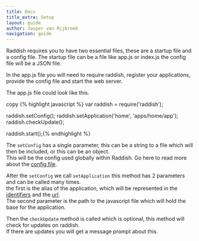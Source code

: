 ```yaml
---
title: Docs
title_extra: Setup
layout: guide
author: Jasper van Rijbroek
navigation: guide
---
```


Raddish requires you to have two essential files, these are a startup file and a config file. 
The startup file can be a file like app.js or index.js the config file will be a JSON file.

In the app.js file you will need to require raddish, register your applications, provide the config file
 and start the web server.
 
The app.js file could look like this.

<div class="code-highlight">
    <span class="js-copy-to-clipboard copy-code">copy</span>
    {% highlight javascript %}
var raddish = require('raddish');

raddish.setConfig(<path to config file>);
raddish.setApplication('home', 'apps/home/app');
raddish.checkUpdate();

raddish.start();{% endhighlight %}
</div>

The ```setConfig``` has a single parameter, this can be a string to a file
which will then be included, or this can be an object.  
This will be the config used globally within Raddish. Go here to read more about the [config file](/guide/essentials/config.html).

After the ```setConfig``` we call ```setApplication``` this method has 2 parameters and can be called many times.  
the first is the alias of the application, which will be represented in the [identifiers](/guide/essentials/identifiers.html) and the [url](/guide/essentials/urls.html).  
The second parameter is the path to the javascript file which will hold the base for the application.

Then the ```checkUpdate``` method is called which is optional, this method will check for updates on raddish.  
If there are updates you will get a message prompt about this.